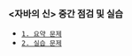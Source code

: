 
### <자바의 신> 중간 점검 및 실습

- [`1. 요약 문제`](./overview_problems/README.md)
- [`2. 실습 문제`](./overview_problems/README.md)
